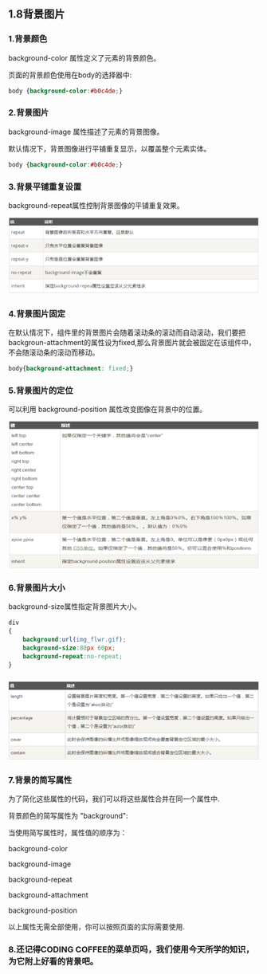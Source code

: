 ## 1.8背景图片

### 1.背景颜色

background-color 属性定义了元素的背景颜色。

页面的背景颜色使用在body的选择器中:

```css
body {background-color:#b0c4de;}
```

### 2.背景图片

background-image 属性描述了元素的背景图像。

默认情况下，背景图像进行平铺重复显示，以覆盖整个元素实体。

```css
body {background-color:#b0c4de;}
```

### 3.背景平铺重复设置

background-repeat属性控制背景图像的平铺重复效果。

![](/assets/pic/bg-repeat.png)

### 4.背景图片固定

在默认情况下，组件里的背景图片会随着滚动条的滚动而自动滚动，我们要把backgroun-attachment的属性设为fixed,那么背景图片就会被固定在该组件中，不会随滚动条的滚动而移动。

```css
body{background-attachment: fixed;}
```

### 5.背景图片的定位

可以利用 background-position 属性改变图像在背景中的位置。

![](/assets/pic/bg-position.png)

### 6.背景图片大小

background-size属性指定背景图片大小。

```css
div
{
    background:url(img_flwr.gif);
    background-size:80px 60px;
    background-repeat:no-repeat;
}
```

### ![](/assets/pic/bg-size.png)

### 7.背景的简写属性

为了简化这些属性的代码，我们可以将这些属性合并在同一个属性中.

背景颜色的简写属性为 "background":

当使用简写属性时，属性值的顺序为：

background-color

background-image

background-repeat

background-attachment

background-position

以上属性无需全部使用，你可以按照页面的实际需要使用.

### 8.还记得CODING COFFEE的菜单页吗，我们使用今天所学的知识，为它附上好看的背景吧。



